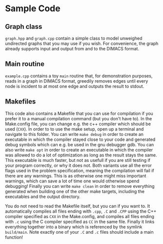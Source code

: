# Sample Code

## Graph class
`graph.hpp` and `graph.cpp` contain a simple class to model unweighed undirected graphs that you may use if you wish.
For convenience, the graph already supports input and output from and to the DIMACS format.

## Main routine
`example.cpp` contains a toy `main` routine that, for demonstration purposes,
reads in a graph in DIMACS format, greedily removes edges until
every node is incident to at most one edge and outputs the result to stdout.

## Makefiles
This code also contains a Makefile that you can use for compilation if you prefer it to a manual compilation command (but you don't have to).
In the Make.config file, you can change e.g. the c++ compiler which should be used (`CXX`).
In order to to use the make setup, open up a terminal and navigate to this folder.
You can write `make debug` in order to create an executable in which the compiler stayed close
to your code and generated debug symbols which can e.g. be used in the gnu debugger gdb.
You can also write `make opt` in order to create an executable in which the compiler was
allowed to do a lot of optimization as long as the result stays the same.
This executable is much faster, but not as usefull if you are still testing
if your program correctly, or why it does not.
Both variants use all the error flags used in the problem specification,
meaning the compilation will fail if there are any warnings.
This is as otherwise one might miss important warnings,
which can save a lot of time one would otherwise spend debugging!
Finally you can write `make clean` in order to remove everything generated when building
one of the other make targets, including the executables and the output directory.

You do not need to read the Makefile itself, but you can if you want to.
It automatically compiles all files ending with `.cpp`, `.C` and `.CPP` using the C++ compiler specified as `CXX` in the Make.config,
and compiles all files ending with `.c` using the C compiler specified as `CC` in the same file.
Finally it links everything together into a binary which is referenced by the symlink `build/main`.
Note exactly one of your `.C` and `.c` files should include a main function!

